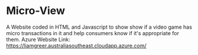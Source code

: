 # Micro-View
A Website coded in HTML and Javascript to show show if a video game has micro transactions in it and help consumers know if it's appropriate for them.
Azure Website Link: https://liamgreer.australiasoutheast.cloudapp.azure.com/
